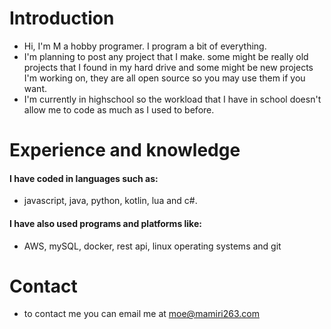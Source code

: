 # Introduction
- Hi, I'm M a hobby programer. I program a bit of everything.
- I'm planning to post any project that I make. some might be really old projects that I found in my hard drive and some might be new projects I'm working on, they are all open source so you may use them if you want.
- I'm currently in highschool so the workload that I have in school doesn't allow me to code as much as I used to before.
# Experience and knowledge
#### I have coded in languages such as:
- javascript, java, python, kotlin, lua and c#.
#### I have also used programs and platforms like:
- AWS, mySQL, docker, rest api, linux operating systems and git

# Contact
- to contact me you can email me at moe@mamiri263.com
